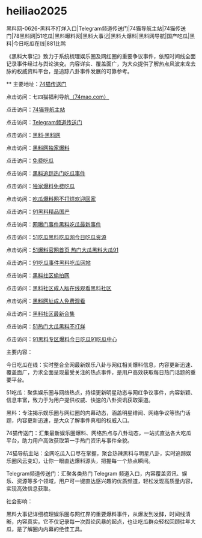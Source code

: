 # heiliao2025
黑料网-0626-黑料不打烊入口|Telegram频道传送门|74猫导航主站|74猫传送门|78黑料网|51吃瓜|黑料曝料网|黑料大事记|黑料大爆料|黑料网导航|国产吃瓜|黑料|今日吃瓜在线|881比鸭

《黑料大事记》致力于系统梳理娱乐圈及网红圈的重要争议事件，依照时间线全面记录事件经过与舆论演变。内容详实、覆盖面广，为大众提供了解热点风波来龙去脉的权威资料平台，是追踪八卦事件发展的可靠参考。

** 主要地址：<a href="https://74mao.com/">74猫传送门</a>

点击访问：七四猫福利导航<a href="https://74mao.com/">（74mao.com）</a>

点击访问：<a href="https://74mao.com/">74猫导航主站</a>

点击访问：<a href="https://74mao.com/">Telegram频道传送门</a>

点击访问：<a href="https://heiliaolvzlu3.pages.dev">黑料·黑料网</a>

点击访问：<a href="https://heiliaoyvnrda.pages.dev">黑料网独家爆料</a>

点击访问：<a href="https://heiliaoxey7ic.pages.dev">免费吃瓜</a>

点击访问：<a href="https://heiliaoal51na.pages.dev">黑料追踪热门吃瓜事件</a>

点击访问：<a href="https://heiliaoavkush.pages.dev">独家爆料免费吃瓜</a>

点击访问：<a href="https://chiguabaoliao-02.pages.dev/">吃瓜爆料网不打烊欢迎回家</a>

点击访问：<a href="https://jinrichigua-01.pages.dev/">91黑料精品国产</a>

点击访问：<a href="https://wuyichiguahei-1.pages.dev/">网曝门事件黑料吃瓜最新事件</a>

点击访问：<a href="https://heiliaochiguawang01.pages.dev/">51吃瓜黑料吃瓜网今日吃瓜资源</a>

点击访问：<a href="https://wuyibaoliaoguanwang.pages.dev/">51爆料官网首页 热门大瓜黑料大瓜91</a>

点击访问：<a href="https://jiuyiyichiguashijian.pages.dev/">91吃瓜事件黑料吃瓜网站</a>

点击访问：<a href="https://wuyibaoliaoguanwang.pages.dev/">黑料社区偷拍网</a>

点击访问：<a href="https://heiliaowangzhicheng.pages.dev/">黑料社区成人版在线观看黑料社区</a>

点击访问：<a href="hhttps://heiliaoshequzai.pages.dev/">黑料网址成人免费观看</a>

点击访问：<a href="https://heiliaoshequ-11.pages.dev/">黑料社区最新合集</a>

点击访问：<a href="https://51remenda.pages.dev/">51热门大瓜黑料不打烊</a>

点击访问：<a href="https://91heiliaozhuanqu.pages.dev/">91黑料专区爆料今日吃瓜91吃瓜中心</a>

主要内容：

今日吃瓜在线：实时整合全网最新娱乐八卦与网红相关爆料信息，内容更新迅速、覆盖面广，力求全面呈现最受关注的热点事件，是用户高效获取每日热门话题的重要平台。

51吃瓜：聚焦娱乐圈与网络热点，持续更新明星动态与网红争议事件，内容新颖、信息丰富，致力于为用户提供权威、快速的八卦资讯获取渠道。

黑料：专注揭示娱乐圈与网红圈的内幕动态，涵盖明星绯闻、网络争议等热门话题，内容更新迅速，是大众了解事件真相的权威入口。

74猫传送门：汇集最新娱乐圈爆料、网络热点与八卦动态，一站式直达各大吃瓜平台，助力用户高效获取第一手热门资讯与事件全貌。

74猫导航主站：全网吃瓜入口尽在掌握，聚合热辣黑料与明星八卦，实时追踪娱乐圈风云变幻，让你一眼直达爆料源头，把握每一个热点瞬间。

Telegram频道传送门：汇聚各类热门 Telegram 频道入口，内容覆盖资讯、娱乐、资源等多个领域，用户可一键直达感兴趣的优质频道，轻松发现高质量内容，实现高效信息获取。

社会影响：

黑料大事记详细梳理娱乐圈与网红界的重要爆料事件，从爆发到发酵，时间线清晰，内容真实。它不仅记录每一次舆论风暴的起点，也让吃瓜群众轻松回顾往年大瓜，是了解圈内内幕的绝佳工具。

<span style="display:none;">[Canonical link](）</span>
